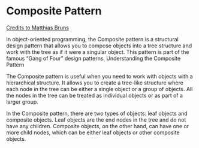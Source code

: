 # Composite Pattern

[Credits to Matthias Bruns](https://medium.com/@MTrax/golang-composite-pattern-b611f30fb2f)

In object-oriented programming, the Composite pattern is a structural design pattern that allows you to compose objects into a tree structure and work with the tree as if it were a singular object. This pattern is part of the famous “Gang of Four” design patterns.
Understanding the Composite Pattern

The Composite pattern is useful when you need to work with objects with a hierarchical structure. It allows you to create a tree-like structure where each node in the tree can be either a single object or a group of objects. All the nodes in the tree can be treated as individual objects or as part of a larger group.

In the Composite pattern, there are two types of objects: leaf objects and composite objects. Leaf objects are the end nodes in the tree and do not have any children. Composite objects, on the other hand, can have one or more child nodes, which can be either leaf objects or other composite objects.
